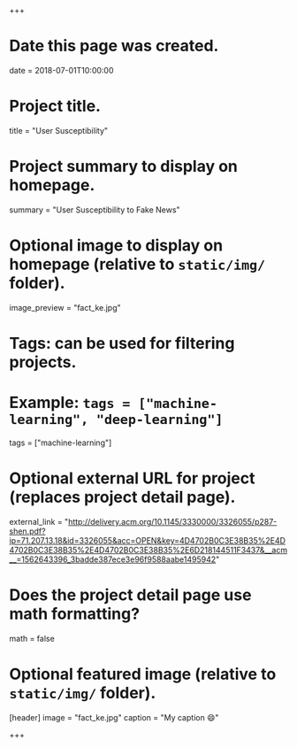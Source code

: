 +++
# Date this page was created.
date = 2018-07-01T10:00:00

# Project title.
title = "User Susceptibility"

# Project summary to display on homepage.
summary = "User Susceptibility to Fake News"

# Optional image to display on homepage (relative to `static/img/` folder).
image_preview = "fact_ke.jpg"

# Tags: can be used for filtering projects.
# Example: `tags = ["machine-learning", "deep-learning"]`
tags = ["machine-learning"]


# Optional external URL for project (replaces project detail page).
external_link = "http://delivery.acm.org/10.1145/3330000/3326055/p287-shen.pdf?ip=71.207.13.18&id=3326055&acc=OPEN&key=4D4702B0C3E38B35%2E4D4702B0C3E38B35%2E4D4702B0C3E38B35%2E6D218144511F3437&__acm__=1562643396_3badde387ece3e96f9588aabe1495942"

# Does the project detail page use math formatting?
math = false

# Optional featured image (relative to `static/img/` folder).
[header]
image = "fact_ke.jpg"
caption = "My caption :smile:"

+++

